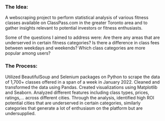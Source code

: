 ### The Idea:
A webscraping project to perform statistical analysis of various fitness classes available on ClassPass.com in the greater Toronto area and to gather insights relevant to potential investors or fitness enthusiasts.

Some of the questions I aimed to address were:
Are there any areas that are underserved in certain fitness categories?
Is there a difference in class fees between weekdays and weekends?
Which class categories are more popular among users?

### The Process:
Utilized BeautifulSoup and Selenium packages on Python to scrape the data of 1,700+ classes offered in a span of a week in January 2022.
Cleaned and transformed the data using Pandas.
Created visualizations using Matplotlib and Seaborn.
Analyzed different features including class types, prices, ratings,… across different cities.
Through the analysis, identified high ROI potential cities that are underserved in certain categories, similarly categories that generate a lot of enthusiasm on the platform but are undersupplied.
